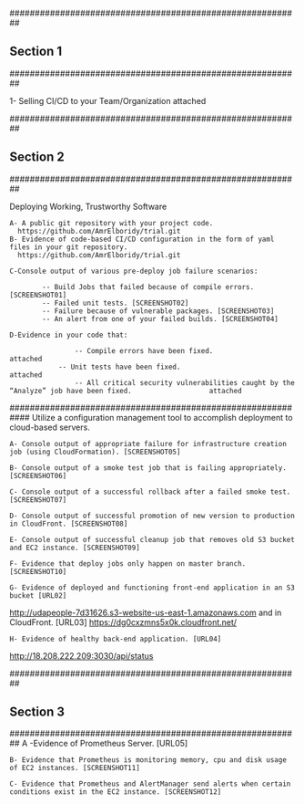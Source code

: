 ##########################################################
##                      Section 1                       ##
##########################################################

1-  Selling CI/CD to your Team/Organization  	  attached

##########################################################
##			Section 2			##
##########################################################

 Deploying Working, Trustworthy Software

	A- A public git repository with your project code. 
      https://github.com/AmrElboridy/trial.git
	B- Evidence of code-based CI/CD configuration in the form of yaml files in your git repository.
      https://github.com/AmrElboridy/trial.git

	C-Console output of various pre-deploy job failure scenarios:

    		-- Build Jobs that failed because of compile errors. [SCREENSHOT01]
    		-- Failed unit tests. [SCREENSHOT02]
    		-- Failure because of vulnerable packages. [SCREENSHOT03]
    		-- An alert from one of your failed builds. [SCREENSHOT04]

	D-Evidence in your code that:

    		        -- Compile errors have been fixed.	                                                        	attached		
                -- Unit tests have been fixed.		                                                          	attached
    	        	-- All critical security vulnerabilities caught by the “Analyze” job have been fixed.					attached

############################################################
Utilize a configuration management tool to accomplish deployment to cloud-based servers. 

	A- Console output of appropriate failure for infrastructure creation job (using CloudFormation). [SCREENSHOT05]

	B- Console output of a smoke test job that is failing appropriately. [SCREENSHOT06]

	C- Console output of a successful rollback after a failed smoke test. [SCREENSHOT07]

	D- Console output of successful promotion of new version to production in CloudFront. [SCREENSHOT08]

	E- Console output of successful cleanup job that removes old S3 bucket and EC2 instance. [SCREENSHOT09]

	F- Evidence that deploy jobs only happen on master branch. [SCREENSHOT10]

	G- Evidence of deployed and functioning front-end application in an S3 bucket [URL02] 
  http://udapeople-7d31626.s3-website-us-east-1.amazonaws.com
	and in CloudFront. [URL03]
  https://dg0cxzmns5x0k.cloudfront.net/

	H- Evidence of healthy back-end application. [URL04]
  http://18.208.222.209:3030/api/status



##########################################################
##                      Section 3                       ##
##########################################################
	A -Evidence of Prometheus Server. [URL05]

	B- Evidence that Prometheus is monitoring memory, cpu and disk usage of EC2 instances. [SCREENSHOT11]

	C- Evidence that Prometheus and AlertManager send alerts when certain conditions exist in the EC2 instance. [SCREENSHOT12]
